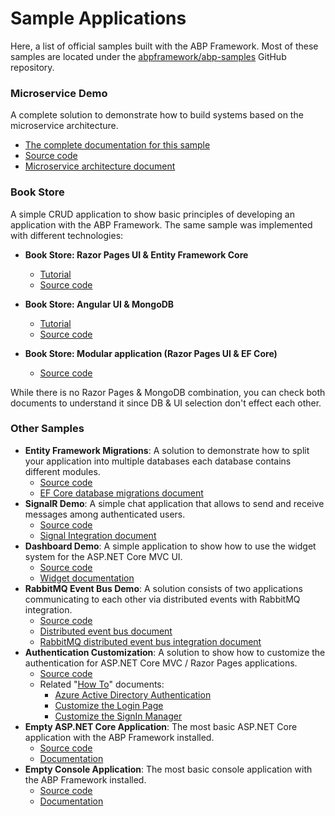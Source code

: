 # Sample Applications

Here, a list of official samples built with the ABP Framework. Most of these samples are located under the [abpframework/abp-samples](https://github.com/abpframework/abp-samples) GitHub repository.

### Microservice Demo

A complete solution to demonstrate how to build systems based on the microservice architecture.

* [The complete documentation for this sample](Microservice-Demo.md)
* [Source code](https://github.com/abpframework/abp/tree/dev/samples/MicroserviceDemo)
* [Microservice architecture document](../Microservice-Architecture.md)

### Book Store

A simple CRUD application to show basic principles of developing an application with the ABP Framework. The same sample was implemented with different technologies:

* **Book Store: Razor Pages UI & Entity Framework Core**

  * [Tutorial](https://docs.abp.io/en/abp/latest/Tutorials/Part-1?UI=MVC)
  * [Source code](https://github.com/abpframework/abp-samples/tree/master/BookStore)

* **Book Store: Angular UI & MongoDB**

  * [Tutorial](https://docs.abp.io/en/abp/latest/Tutorials/Part-1?UI=NG)
  * [Source code](https://github.com/abpframework/abp-samples/tree/master/BookStore-Angular-MongoDb)

* **Book Store: Modular application (Razor Pages UI & EF Core)**

  * [Source code](https://github.com/abpframework/abp-samples/tree/master/BookStore-Modular)

While there is no Razor Pages & MongoDB combination, you can check both documents to understand it since DB & UI selection don't effect each other.

### Other Samples

* **Entity Framework Migrations**: A solution to demonstrate how to split your application into multiple databases each database contains different modules.
  * [Source code](https://github.com/abpframework/abp-samples/tree/master/DashboardDemo)
  * [EF Core database migrations document](../Entity-Framework-Core-Migrations.md)
* **SignalR Demo**: A simple chat application that allows to send and receive messages among authenticated users.
  * [Source code](https://github.com/abpframework/abp-samples/tree/master/SignalRDemo)
  * [Signal Integration document](../SignalR-Integration.md)
* **Dashboard Demo**: A simple application to show how to use the widget system for the ASP.NET Core MVC UI.
  * [Source code](https://github.com/abpframework/abp-samples/tree/master/DashboardDemo)
  * [Widget documentation](../UI/AspNetCore/Widgets.md)
* **RabbitMQ Event Bus Demo**: A solution consists of two applications communicating to each other via distributed events with RabbitMQ integration.
  * [Source code](https://github.com/abpframework/abp-samples/tree/master/RabbitMqEventBus)
  * [Distributed event bus document](../Distributed-Event-Bus.md)
  * [RabbitMQ distributed event bus integration document](../Distributed-Event-Bus-RabbitMQ-Integration.md)
* **Authentication Customization**: A solution to show how to customize the authentication for ASP.NET Core MVC / Razor Pages applications.
  * [Source code](https://github.com/abpframework/abp-samples/tree/master/aspnet-core/Authentication-Customization)
  * Related "[How To](../How-To/Index.md)" documents:
    * [Azure Active Directory Authentication](../How-To/Azure-Active-Directory-Authentication-MVC.md)
    * [Customize the Login Page](../How-To/Customize-Login-Page-MVC.md)
    * [Customize the SignIn Manager](../How-To/Customize-SignIn-Manager.md)
* **Empty ASP.NET Core Application**: The most basic ASP.NET Core application with the ABP Framework installed.
  * [Source code](https://github.com/abpframework/abp-samples/tree/master/BasicAspNetCoreApplication)
  * [Documentation](../Getting-Started-AspNetCore-Application.md)
* **Empty Console Application**: The most basic console application with the ABP Framework installed.
  * [Source code](https://github.com/abpframework/abp-samples/tree/master/BasicConsoleApplication)
  * [Documentation](../Getting-Started-Console-Application.md)